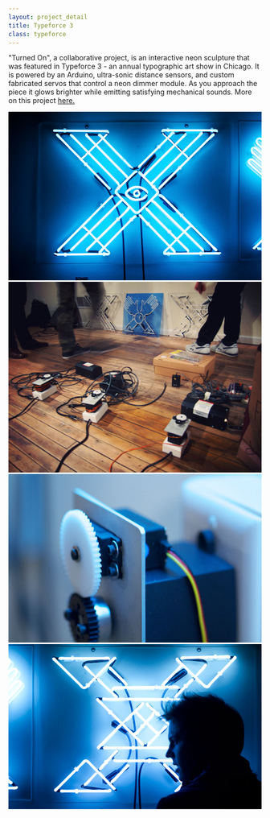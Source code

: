```yaml
---
layout: project_detail
title: Typeforce 3
class: typeforce
---
```


 "Turned On", a collaborative project, is an interactive neon sculpture that was featured in Typeforce 3 - an annual typographic art show in Chicago. It is powered by an Arduino, ultra-sonic distance sensors, and custom fabricated servos that control a neon dimmer module. As you approach the piece it glows brighter while emitting satisfying mechanical sounds. More on this project [here.](http://www.behance.net/gallery/Typeforce-3/4103811)

<div><img src="/img/projects/typeforce2.jpg"/></div>
<div><img src="/img/projects/typeforce1.jpg"/></div>
<div><img src="/img/projects/typeforce3.jpg"/></div>
<div><img src="/img/projects/typeforce5.jpg"/></div>